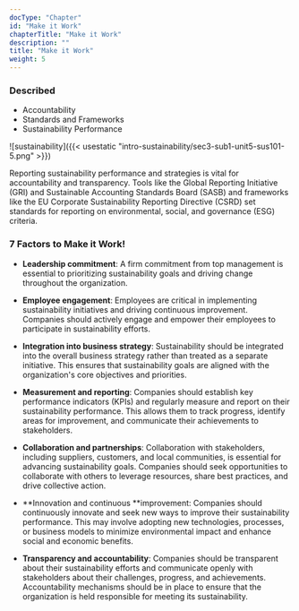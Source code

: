 ```yaml
---
docType: "Chapter"
id: "Make it Work"
chapterTitle: "Make it Work"
description: ""
title: "Make it Work"
weight: 5
---
```


### Described

- Accountability
- Standards and Frameworks
- Sustainability Performance

![sustainability]({{< usestatic "intro-sustainability/sec3-sub1-unit5-sus101-5.png" >}})

Reporting sustainability performance and strategies is vital for accountability and transparency. Tools like the Global Reporting Initiative (GRI) and Sustainable Accounting Standards Board (SASB) and frameworks like the EU Corporate Sustainability Reporting Directive (CSRD) set standards for reporting on environmental, social, and governance (ESG) criteria.

### 7 Factors to Make it Work!

- **Leadership commitment**: A firm commitment from top management is essential to prioritizing sustainability goals and driving change throughout the organization.

- **Employee engagement**: Employees are critical in implementing sustainability initiatives and driving continuous improvement. Companies should actively engage and empower their employees to participate in sustainability efforts.

- **Integration into business strategy**: Sustainability should be integrated into the overall business strategy rather than treated as a separate initiative. This ensures that sustainability goals are aligned with the organization's core objectives and priorities.

- **Measurement and reporting**: Companies should establish key performance indicators (KPIs) and regularly measure and report on their sustainability performance. This allows them to track progress, identify areas for improvement, and communicate their achievements to stakeholders.

- **Collaboration and partnerships**: Collaboration with stakeholders, including suppliers, customers, and local communities, is essential for advancing sustainability goals. Companies should seek opportunities to collaborate with others to leverage resources, share best practices, and drive collective action.

- **Innovation and continuous **improvement: Companies should continuously innovate and seek new ways to improve their sustainability performance. This may involve adopting new technologies, processes, or business models to minimize environmental impact and enhance social and economic benefits.

- **Transparency and accountability**: Companies should be transparent about their sustainability efforts and communicate openly with stakeholders about their challenges, progress, and achievements. Accountability mechanisms should be in place to ensure that the organization is held responsible for meeting its sustainability.

